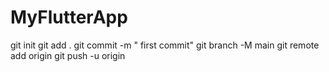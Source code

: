 # MyFlutterApp
git init
git add .
git commit -m " first commit"
git branch -M main
git remote add origin 
git push -u origin
